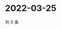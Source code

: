 # 2022-03-25

共 0 条

<!-- BEGIN WEIBO -->
<!-- 最后更新时间 Fri Mar 25 2022 05:12:16 GMT+0800 (China Standard Time) -->

<!-- END WEIBO -->
